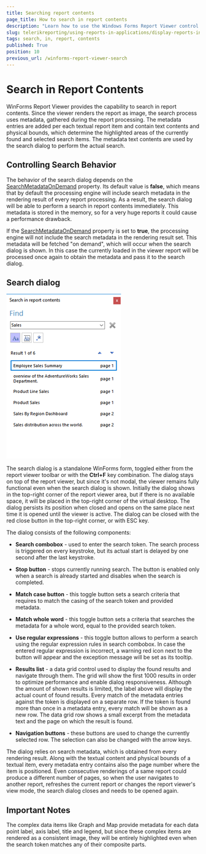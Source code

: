 ```yaml
---
title: Searching report contents
page_title: How to search in report contents
description: "Learn how to use the Windows Forms Report Viewer control to search in report contents. Understand how to control the default seach behavior."
slug: telerikreporting/using-reports-in-applications/display-reports-in-applications/windows-forms-application/search-in-report-contents
tags: search, in, report, contents
published: True
position: 10
previous_url: /winforms-report-viewer-search
---
```


# Search in Report Contents

WinForms Report Viewer provides the capability to search in report contents. Since the viewer renders the report as image, the search process uses metadata, gathered during the report processing. The metadata entries are added per each textual report item and contain text contents and physical bounds, which determine the highlighted areas of the currently found and selected search items. The metadata text contents are used by the search dialog to perform the actual search.

## Controlling Search Behavior

The behavior of the search dialog depends on the [SearchMetadataOnDemand](/reporting/api/Telerik.ReportViewer.WinForms#Telerik_ReportViewer_WinForms_SearchMetadataOnDemand) property. Its default value is __false__, which means that by default the processing engine will include search metadata in the rendering result of every report processing. As a result, the search dialog will be able to perform a search in report contents immediately. This metadata is stored in the memory, so for a very huge reports it could cause a performance drawback.

If the [SearchMetadataOnDemand](/reporting/api/Telerik.ReportViewer.WinForms#Telerik_ReportViewer_WinForms_SearchMetadataOnDemand) property is set to __true__, the processing engine will not include the search metadata in the rendering result set. This metadata will be fetched "on demand", which will occur when the search dialog is shown. In this case the currently loaded in the viewer report will be processed once again to obtain the metadata and pass it to the search dialog.

## Search dialog

  ![Image of the Windows Forms Report Viewer search dialog.](images/winforms-viewer-search-dialog.png)

The search dialog is a standalone WinForms form, toggled either from the report viewer toolbar or with the __Ctrl+F__ key combination. The dialog stays on top of the report viewer, but since it's not modal, the viewer remains fully functional even when the search dialog is shown. Initially the dialog shows in the top-right corner of the report viewer area, but if there is no available space, it will be placed in the top-right corner of the virtual desktop. The dialog persists its position when closed and opens on the same place next time it is opened until the viewer is active. The dialog can be closed with the red close button in the top-right corner, or with ESC key.

The dialog consists of the following components:

* __Search combobox__ - used to enter the search token. The search process is triggered on every keystroke, but its actual start is delayed by one second after the last keystroke.

* __Stop button__ - stops currently running search. The button is enabled only when a search is already started and disables when the search is completed.

* __Match case button__ - this toggle button sets a search criteria that requires to match the casing of the search token and provided metadata.

* __Match whole word__ - this toggle button sets a criteria that searches the metadata for a whole word, equal to the provided search token.

* __Use regular expressions__ - this toggle button allows to perform a search using the regular expression rules in search combobox. In case the entered regular expression is incorrect, a warning red icon next to the button will appear and the exception message will be set as its tooltip.

* __Results list__ - a data grid control used to display the found results and navigate through them. The grid will show the first 1000 results in order to optimize performance and enable dialog responsiveness. Although the amount of shown results is limited, the label above will display the actual count of found results. Every match of the metadata entries against the token is displayed on a separate row. If the token is found more than once in a metadata entry, every match will be shown as a new row. The data grid row shows a small excerpt from the metadata text and the page on which the result is found.

* __Navigation buttons__ - these buttons are used to change the currently selected row. The selection can also be changed with the arrow keys.

The dialog relies on search metadata, which is obtained from every rendering result. Along with the textual content and physical bounds of a textual item, every metadata entry contains also the page number where the item is positioned. Even consecutive renderings of a same report could produce a different number of pages, so when the user navigates to another report, refreshes the current report or changes the report viewer's view mode, the search dialog closes and needs to be opened again.

## Important Notes

The complex data items like Graph and Map provide metadata for each data point label, axis label, title and legend, but since these complex items are rendered as a consistent image, they will be entirely highlighted even when the search token matches any of their composite parts.
